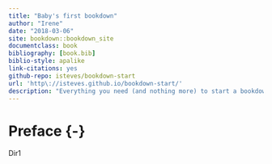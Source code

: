```yaml
--- 
title: "Baby's first bookdown"
author: "Irene"
date: "2018-03-06"
site: bookdown::bookdown_site
documentclass: book
bibliography: [book.bib]
biblio-style: apalike
link-citations: yes
github-repo: isteves/bookdown-start
url: 'http\://isteves.github.io/bookdown-start/'
description: "Everything you need (and nothing more) to start a bookdown book."
---
```


# Preface {-}

Dir1
